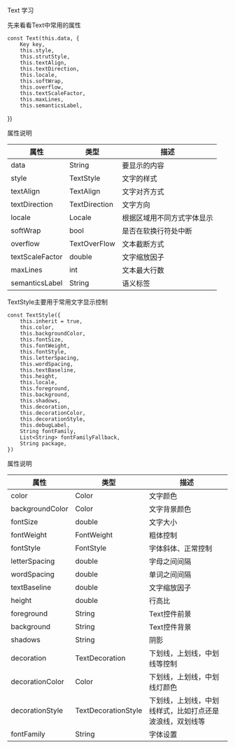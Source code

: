 Text 学习

先来看看Text中常用的属性

    const Text(this.data, {
        Key key,
        this.style,
        this.strutStyle,
        this.textAlign,
        this.textDirection,
        this.locale,
        this.softWrap,
        this.overflow,
        this.textScaleFactor,
        this.maxLines,
        this.semanticsLabel,
  })
   
属性说明
 
属性 | 类型 | 描述 |
--- | --- | --- |
data | String | 要显示的内容
style | TextStyle | 文字的样式
textAlign |  TextAlign | 文字对齐方式
textDirection |  TextDirection | 文字方向
locale |  Locale | 根据区域用不同方式字体显示
softWrap |  bool | 是否在软换行符处中断
overflow |  TextOverFlow | 文本截断方式
textScaleFactor |  double | 文字缩放因子
maxLines |  int | 文本最大行数
semanticsLabel |  String | 语义标签

TextStyle主要用于常用文字显示控制

    const TextStyle({
        this.inherit = true,
        this.color,
        this.backgroundColor,
        this.fontSize,
        this.fontWeight,
        this.fontStyle,
        this.letterSpacing,
        this.wordSpacing,
        this.textBaseline,
        this.height,
        this.locale,
        this.foreground,
        this.background,
        this.shadows,
        this.decoration,
        this.decorationColor,
        this.decorationStyle,
        this.debugLabel,
        String fontFamily,
        List<String> fontFamilyFallback,
        String package,
    })

属性说明
 
属性 | 类型 | 描述 |
--- | --- | --- |
color | Color | 文字颜色
backgroundColor | Color | 文字背景颜色
fontSize |  double | 文字大小
fontWeight |  FontWeight | 粗体控制
fontStyle |  FontStyle | 字体斜体、正常控制
letterSpacing |  double | 字母之间间隔
wordSpacing |  double | 单词之间间隔
textBaseline |  double | 文字缩放因子
height |  double | 行高比
foreground |  String | Text控件前景
background |  String | Text控件背景
shadows |  String | 阴影
decoration |  TextDecoration | 下划线，上划线，中划线等控制
decorationColor |  Color | 下划线，上划线，中划线灯颜色
decorationStyle |  TextDecorationStyle | 下划线，上划线，中划线样式，比如打点还是波浪线，双划线等
fontFamily |  String | 字体设置